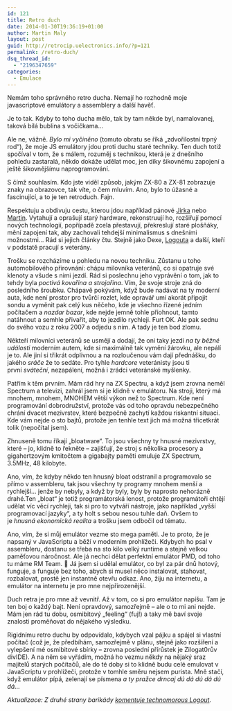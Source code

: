```yaml
---
id: 121
title: Retro duch
date: 2014-01-30T19:36:19+01:00
author: Martin Maly
layout: post
guid: http://retrocip.uelectronics.info/?p=121
permalink: /retro-duch/
dsq_thread_id:
  - "2196347659"
categories:
  - Emulace
---
```

Nemám toho správného retro ducha. Nemají ho rozhodně moje javascriptové emulátory a assemblery a další havěť.

<!--more-->

Je to tak. Kdyby to toho ducha mělo, tak by tam někde byl, namalovanej, taková bílá bublina s vočičkama&#8230;

Ale ne, vážně. _Bylo mi vyčiněno_ (tomuto obratu se říká &#8222;zdvořilostní trpný rod&#8220;), že moje JS emulátory jdou proti duchu staré techniky. Ten duch totiž spočíval v tom, že s málem, rozuměj s technikou, která je z dnešního pohledu zastaralá, někdo dokáže udělat moc, jen díky šikovnému zapojení a ještě šikovnějšímu naprogramování.

S čímž souhlasím. Kdo jste viděl způsob, jakým ZX-80 a ZX-81 zobrazuje znaky na obrazovce, tak víte, o čem mluvím. Ano, bylo to úžasné a fascinující, a to je ten retroduch. Fajn.

Respektuju a obdivuju cestu, kterou jdou například pánové [Jirka](http://www.nostalcomp.cz/) nebo [Martin](http://8bity.cz/). Vytahují a oprašují starý hardware, rekonstruují ho, rozšiřují pomocí nových technologií, popřípadě zcela přestavují, překreslují staré plošňáky, mění zapojení tak, aby zachovali tehdejší minimalismus s dnešními možnostmi&#8230; Rád si jejich články čtu. Stejně jako Dexe, [Logouta](http://blog.i-logout.cz/) a další, kteří v podstatě pracují s veterány.

Trošku se rozcházíme u pohledu na novou techniku. Zůstanu u toho automobilového přirovnání: chápu milovníka veteránů, co si opatruje své klenoty a všude s nimi jezdí. Rád si poslechnu jeho vyprávění o tom, jak to tehdy byla _poctivá kovařina a strojařina_. Vím, že svoje stroje zná do posledního šroubku. Chápavě pokývám, když bude nadávat na ty moderní auta, kde není prostor pro tvůrčí rozlet, kde opravář umí akorát připojit sondu a vyměnit pak celý kus něčeho, kde je všechno řízené jedním počítačem a _nazdar bazar_, kde nejde jemně tohle přiohnout, tamto natáhnout a semhle přivařit, aby to jezdilo rychleji. Furt OK. Ale pak sednu do svého vozu z roku 2007 a odjedu s ním. A tady je ten bod zlomu.

Někteří milovníci veteránů se usmějí a dodají, že oni taky jezdí _na ty běžné události_ moderním autem, kde si maximálně tak vymění žárovku, ale nepálí je to. Ale jiní si třikrát odplivnou a na rozloučenou vám dají přednášku, do jakého _sráče_ že to sedáte. Pro tyhle _hardcore_ veteránisty jsou ti první _sváteční_, nezapálení, možná i zrádci veteránské myšlenky.

Patřím k těm prvním. Mám rád hry na ZX Spectru, a když jsem zrovna neměl Spectrum a televizi, zahrál jsem si je klidně v emulátoru. Na stroji, který má mnohem, mnohem, MNOHEM větší výkon než to Spectrum. Kde není programování dobrodružství, protože vás od toho opravdu nebezpečného chrání dvacet mezivrstev, které bezpečně zachytí každou riskantní situaci. Kde vám nejde o sto bajtů, protože jen tenhle text jich má možná třicetkrát tolik (nepočítal jsem).

Zhnuseně tomu říkají &#8222;bloatware&#8220;. To jsou všechny ty hnusné mezivrstvy, které &#8211; jo, klidně to řekněte &#8211; zajišťují, že stroj s několika procesory a gigahertzovým kmitočtem a gigabajty paměti emuluje ZX Spectrum, 3.5MHz, 48 kilobyte.

Ano, vím, že kdyby někdo ten hnusný bloat odstranil a programovalo se přímo v assembleru, tak jsou všechny ty programy mnohem menší a rychlejší&#8230; jenže by nebyly, a když by byly, byly by naprosto nehorázně drahé.Ten &#8222;bloat&#8220; je totiž programátorská lenost, protože programátoři chtějí udělat víc věcí rychleji, tak si pro to vytváří nástroje, jako například &#8222;vyšší programovací jazyky&#8220;, a ty holt s sebou nesou tuhle daň. Ovšem to je _hnusná ekonomická realita_ a trošku jsem odbočil od tématu.

Ano, vím, že si můj emulátor vezme sto mega paměti. Je to proto, že je napsaný v JavaScriptu a běží v moderním prohlížeči. Kdybych ho psal v assembleru, dostanu se třeba na sto kilo velký runtime a stejně velkou paměťovou náročnost. Ale já nechci dělat perfektní emulátor PMD, od toho tu máme RM Team. 🙂 Já jsem si udělal emulátor, co byl za pár dnů hotový, funguje, a funguje bez toho, abych si musel něco instalovat, stahovat, rozbalovat, prostě jen instantně otevřu odkaz. Ano, žiju na internetu, a emulátor na internetu je pro mne nejpřirozenější.

Duch retra je pro mne až vevnitř. Až v tom, co si pro emulátor napíšu. Tam je ten boj o každý bajt. Není opravdový, samozřejmě &#8211; ale o to mi ani nejde. Mám jen rád tu dobu, osmibitový &#8222;feeling&#8220; (fuj!) a taky mě baví svoje znalosti proměňovat do nějakého výsledku.

Rigidnímu retro duchu by odpovídalo, kdybych vzal pájku a spájel si vlastní počítač (což je, že předbíhám, samozřejmě v plánu, stejně jako rozšíření a vylepšení mé osmibitové sbírky &#8211; zrovna poslední přírůstek je Zilogat0rův divIDE). A na něm se vyřádím, možná ho vezmu někdy na nějaký sraz majitelů starých počítačů, ale do té doby si to klidně budu celé emulovat v JavaScriptu v prohlížeči, protože v tomhle směru nejsem purista. Mně stačí, když emulátor pípá, zelenají se písmena _a ty pražce drncaj dú dá dú dá dú dá&#8230;_

_Aktualizace: Z druhé strany barikády [komentuje technomorous Logout](http://blog.i-logout.cz/duch-technomorouse.php)._